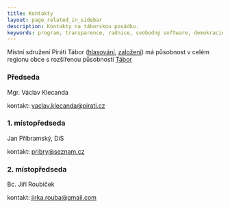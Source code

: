 ```yaml
---
title: Kontakty
layout: page_related_in_sidebar
description: Kontakty na táborskou posádku.
keywords: program, transparence, radnice, svobodný software, demokracie
---
```



Místní sdružení Piráti Tábor ([hlasování](https://forum.pirati.cz/viewtopic.php?f=408&t=43906), [založení](https://redmine.pirati.cz/issues/14901)) má působnost v celém regionu obce s rozšířenou působností [Tábor](https://portal.uur.cz/images/mapy/03-mapa-cr-orp-2017.jpg)

### Předseda

Mgr. Václav Klecanda

kontakt: [vaclav.klecanda@pirati.cz](mailto:vaclav.klecanda@pirati.cz)

### 1. místopředseda

Jan Příbramský, DiS

kontakt: [pribry@seznam.cz](mailto:pribry@seznam.cz)

### 2. místopředseda

Bc. Jiří Roubíček

kontakt: [jirka.rouba@gmail.com](mailto:jirka.rouba@gmail.com)
